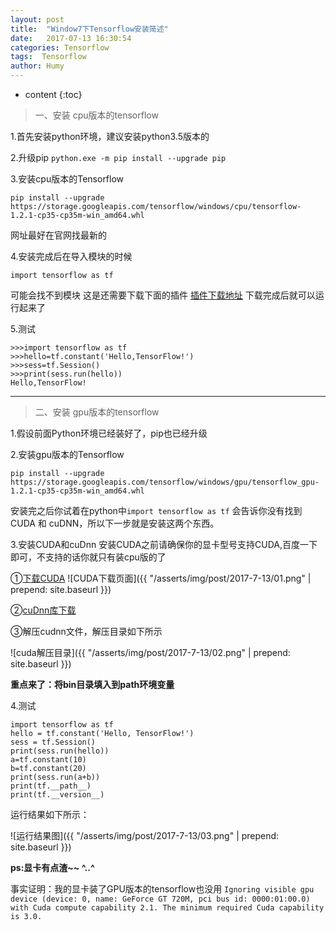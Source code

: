 ```yaml
---
layout: post
title:  "Window7下Tensorflow安装简述"
date:   2017-07-13 16:30:54
categories: Tensorflow
tags:  Tensorflow
author: Humy
---
```

* content
{:toc}

>一、安装 cpu版本的tensorflow

1.首先安装python环境，建议安装python3.5版本的

2.升级pip
`python.exe -m pip install --upgrade pip`

3.安装cpu版本的Tensorflow

```
pip install --upgrade https://storage.googleapis.com/tensorflow/windows/cpu/tensorflow-1.2.1-cp35-cp35m-win_amd64.whl
```
网址最好在官网找最新的

4.安装完成后在导入模块的时候

`import tensorflow as tf`

可能会找不到模块
这是还需要下载下面的插件
[插件下载地址](https://www.microsoft.com/en-us/download/details.aspx?id=53587)
下载完成后就可以运行起来了

5.测试

```
>>>import tensorflow as tf
>>>hello=tf.constant('Hello,TensorFlow!')
>>>sess=tf.Session()
>>>print(sess.run(hello))
Hello,TensorFlow!
```

***

>二、安装 gpu版本的tensorflow

1.假设前面Python环境已经装好了，pip也已经升级

2.安装gpu版本的Tensorflow

```
pip install --upgrade https://storage.googleapis.com/tensorflow/windows/gpu/tensorflow_gpu-1.2.1-cp35-cp35m-win_amd64.whl
```
安装完之后你试着在python中`import tensorflow as tf`
 会告诉你没有找到 CUDA 和 cuDNN，所以下一步就是安装这两个东西。

3.安装CUDA和cuDnn
安装CUDA之前请确保你的显卡型号支持CUDA,百度一下即可，不支持的话你就只有装cpu版的了

①[下载CUDA](https://developer.nvidia.com/cuda-downloads)
![CUDA下载页面]({{ "/asserts/img/post/2017-7-13/01.png" | prepend: site.baseurl }})

②[cuDnn库下载](https://developer.nvidia.com/cudnn)

③解压cudnn文件，解压目录如下所示

![cuda解压目录]({{ "/asserts/img/post/2017-7-13/02.png" | prepend: site.baseurl }})

**重点来了：将bin目录填入到path环境变量**

4.测试

```
import tensorflow as tf
hello = tf.constant('Hello, TensorFlow!')
sess = tf.Session()
print(sess.run(hello))
a=tf.constant(10)
b=tf.constant(20)
print(sess.run(a+b))
print(tf.__path__)
print(tf.__version__)
```
运行结果如下所示：

![运行结果图]({{ "/asserts/img/post/2017-7-13/03.png" | prepend: site.baseurl }})

**ps:显卡有点渣~~   ^..^**

事实证明：我的显卡装了GPU版本的tensorflow也没用
`
Ignoring visible gpu device (device: 0, name: GeForce GT 720M, pci bus id: 0000:01:00.0) with Cuda compute capability 2.1. The minimum required Cuda capability is 3.0.
`